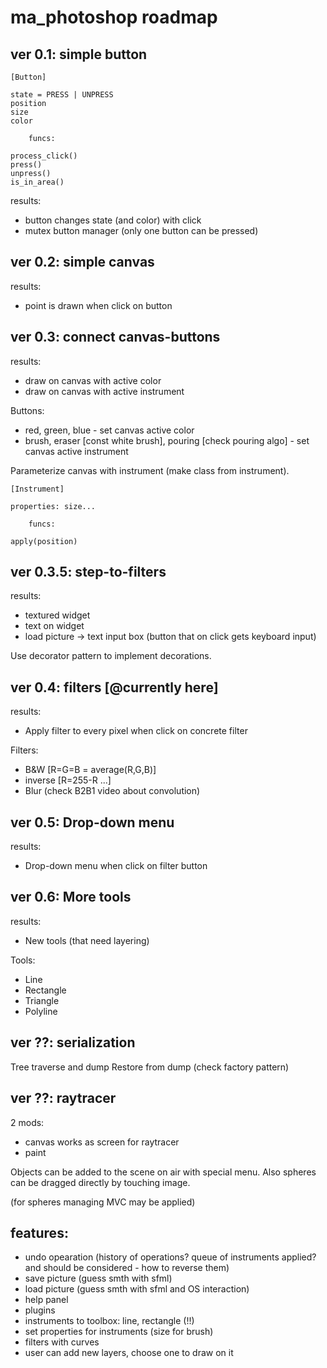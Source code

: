 # ma_photoshop roadmap

## ver 0.1: simple button

```
[Button]

state = PRESS | UNPRESS
position
size
color

	funcs:

process_click()
press()
unpress()
is_in_area()
```

results:
* button changes state (and color) with click
* mutex button manager (only one button can be pressed)

## ver 0.2: simple canvas

results:
* point is drawn when click on button

## ver 0.3: connect canvas-buttons

results:
* draw on canvas with active color
* draw on canvas with active instrument

Buttons:
- red, green, blue - set canvas active color 
- brush, eraser [const white brush], pouring [check pouring algo] - set canvas active instrument

Parameterize canvas with instrument (make class from instrument).

```
[Instrument]

properties: size...

	funcs:

apply(position)
```

## ver 0.3.5: step-to-filters

results:
* textured widget
* text on widget
* load picture -> text input box (button that on click gets keyboard input)

Use decorator pattern to implement decorations.

## ver 0.4: filters [@currently here]

results:
* Apply filter to every pixel when click on concrete filter

Filters:
- B&W [R=G=B = average(R,G,B)]
- inverse [R=255-R ...]
- Blur (check B2B1 video about convolution)

## ver 0.5: Drop-down menu

results:
* Drop-down menu when click on filter button

## ver 0.6: More tools

results:
* New tools (that need layering)

Tools:
- Line
- Rectangle
- Triangle
- Polyline
  
## ver ??: serialization

Tree traverse and dump
Restore from dump (check factory pattern)

## ver ??: raytracer

2 mods:
* canvas works as screen for raytracer
* paint

Objects can be added to the scene on air with
special menu. Also spheres can be dragged directly
by touching image.

(for spheres managing MVC may be applied)

## features:

* undo opearation (history of operations? queue of instruments applied? and
should be considered - how to reverse them)
* save picture (guess smth with sfml)
* load picture (guess smth with sfml and OS interaction)
* help panel
* plugins
* instruments to toolbox: line, rectangle (!!)
* set properties for instruments (size for brush)
* filters with curves
* user can add new layers, choose one to draw on it

